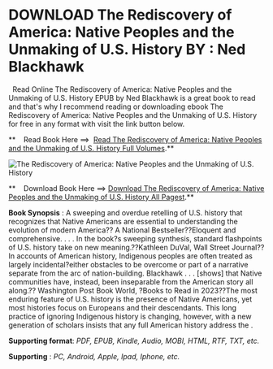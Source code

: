  **DOWNLOAD The Rediscovery of America: Native Peoples and the Unmaking of U.S. History BY : Ned Blackhawk**
===========================================================================================================

  Read Online The Rediscovery of America: Native Peoples and the Unmaking of U.S. History EPUB by Ned Blackhawk is a great book to read and that's why I recommend reading or downloading ebook The Rediscovery of America: Native Peoples and the Unmaking of U.S. History for free in any format with visit the link button below.

**    Read Book Here ==>  [Read The Rediscovery of America: Native Peoples and the Unmaking of U.S. History Full Volumes](https://goodreadbook.site/?book=0300244053).**

![The Rediscovery of America: Native Peoples and the Unmaking of U.S. History](https://i.gr-assets.com/images/S/compressed.photo.goodreads.com/books/1670643758l/61871743.jpg)

**    Download Book Here ==> [Download The Rediscovery of America: Native Peoples and the Unmaking of U.S. History All Pagest](https://goodreadbook.site/?book=0300244053).**

**Book Synopsis** : A sweeping and overdue retelling of U.S. history that recognizes that Native Americans are essential to understanding the evolution of modern America?? A National Bestseller??Eloquent and comprehensive. . . . In the book?s sweeping synthesis, standard flashpoints of U.S. history take on new meaning.??Kathleen DuVal, Wall Street Journal??In accounts of American history, Indigenous peoples are often treated as largely incidental?either obstacles to be overcome or part of a narrative separate from the arc of nation-building. Blackhawk . . . \[shows\] that Native communities have, instead, been inseparable from the American story all along.?? Washington Post Book World, ?Books to Read in 2023??The most enduring feature of U.S. history is the presence of Native Americans, yet most histories focus on Europeans and their descendants. This long practice of ignoring Indigenous history is changing, however, with a new generation of scholars insists that any full American history address the .

**Supporting format**: _PDF, EPUB, Kindle, Audio, MOBI, HTML, RTF, TXT, etc._

**Supporting** : _PC, Android, Apple, Ipad, Iphone, etc._